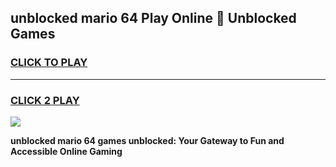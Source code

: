 
## unblocked mario 64 Play Online 👋 Unblocked Games
<h3>
<a href="https://premium.freeplayer.one?title=unblocked_mario_64&ref=19F">CLICK TO PLAY</a></h3>
<hr>

<h3>
<a href="https://premium.freeplayer.one?title=unblocked_mario_64&ref=19F">CLICK 2 PLAY</a>
  
</h3>

<a href="https://premium.freeplayer.one?title=unblocked_mario_64&ref=19F"><img src="https://clearcache.store/games.png"></a>


**unblocked mario 64 games unblocked: Your Gateway to Fun and Accessible Online Gaming**
